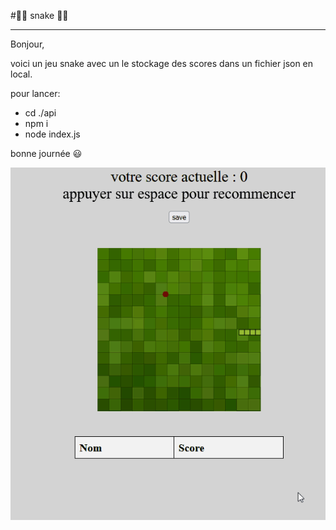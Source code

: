 #🐍🍎 snake 🍏🐍
***
Bonjour,

voici un jeu snake avec un le stockage des scores dans un fichier json en local.

pour lancer:

- cd ./api
- npm i 
- node index.js

bonne journée 😃

![](animation.gif)
